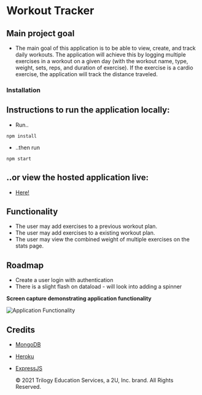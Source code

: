 # Workout Tracker

## Main project goal

- The main goal of this application is to be able to view, create, and track daily workouts. The application will achieve this by logging multiple exercises in a workout on a given day (with the workout name, type, weight, sets, reps, and duration of exercise). If the exercise is a cardio exercise, the application will track the distance traveled.

### Installation

## Instructions to run the application locally:

- Run..

```
npm install
```

- ..then run

```
npm start
```

## ..or view the hosted application live:

- [Here!](https://radiant-badlands-64109.herokuapp.com/)

## Functionality

- The user may add exercises to a previous workout plan.
- The user may add exercises to a existing workout plan.
- The user may view the combined weight of multiple exercises on the stats page.

## Roadmap

- Create a user login with authentication
- There is a slight flash on dataload - will look into adding a spinner

**Screen capture demonstrating application functionality**

![Application Functionality](./public/assets/screen-captures/fitness-tracker-demo.gif)

## Credits

- [MongoDB](https://docs.mongodb.com/guides/)

- [Heroku](https://devcenter.heroku.com/categories/reference)

- [ExpressJS](https://expressjs.com/)

  © 2021 Trilogy Education Services, a 2U, Inc. brand. All Rights Reserved.
